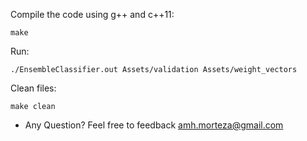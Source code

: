 Compile the code using g++ and c++11:

`make`

Run:

`./EnsembleClassifier.out Assets/validation Assets/weight_vectors`

Clean files:

`make clean`


* Any Question? 
Feel free to feedback amh.morteza@gmail.com
